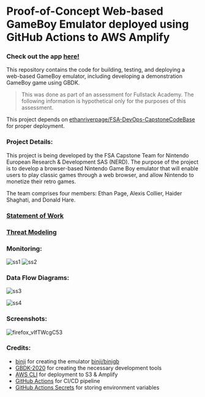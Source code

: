 # Proof-of-Concept Web-based GameBoy Emulator deployed using GitHub Actions to AWS Amplify

### Check out the app [here!](https://dev1880.dycxslhhfqvr7.amplifyapp.com/)

This repository contains the code for building, testing, and deploying a web-based GameBoy emulator, including developing a demonstration GameBoy game using GBDK.
> This was done as part of an assessment for Fullstack Academy. The following information is hypothetical only for the purposes of this assessment.

This project depends on [ethanriverpage/FSA-DevOps-CapstoneCodeBase](https://github.com/ethanriverpage/FSA-DevOps-CapstoneCodeBase) for proper deployment.

### Project Details:
This project is being developed by the FSA Capstone Team for Nintendo European Research & Development SAS (NERD). The purpose of the project is to develop a browser-based Nintendo Game Boy emulator that will enable users to play classic games through a web browser, and allow Nintendo to monetize their retro games.

The team comprises four members: Ethan Page, Alexis Collier, Haider Shaghati, and Donald Hare.

### [Statement of Work](https://github.com/ethanriverpage/FSA-DevOps-CapstoneProject/blob/development/SOW.md)

### [Threat Modeling](https://github.com/ethanriverpage/FSA-DevOps-CapstoneProject/blob/development/THREAT.md)

### Monitoring:
![ss1](https://user-images.githubusercontent.com/88117372/219718889-40948fe3-768b-449b-af5e-2f5fd44e8982.png)
![ss2](https://user-images.githubusercontent.com/88117372/219718920-86fddc57-8471-4684-b4df-613b5fb4addc.png)

### Data Flow Diagrams:
![ss3](https://user-images.githubusercontent.com/88117372/219800385-6cb04d55-4990-4a6a-bac9-a577d2e05ad9.png)

![ss4](https://user-images.githubusercontent.com/88117372/219800394-d4f4c9a3-0478-4700-98cd-768a6d0cbf81.png)


### Screenshots:
![firefox_vIfTWcgC53](https://user-images.githubusercontent.com/88117372/219719496-e429e5cb-2b90-4078-b0d6-3e6afe23e61f.png)

### Credits:

* [binji](https://github.com/binji) for creating the emulator [binji/binjgb](https://github.com/binji/binjgb)
* [GBDK-2020](https://github.com/gbdk-2020/gbdk-2020) for creating the necessary development tools
* [AWS CLI](https://aws.amazon.com/cli/) for deployment to S3 & Amplify
* [GitHub Actions](https://github.com/features/actions) for CI/CD pipeline
* [GitHub Actions Secrets](https://docs.github.com/en/rest/actions/secrets) for storing environment variables
